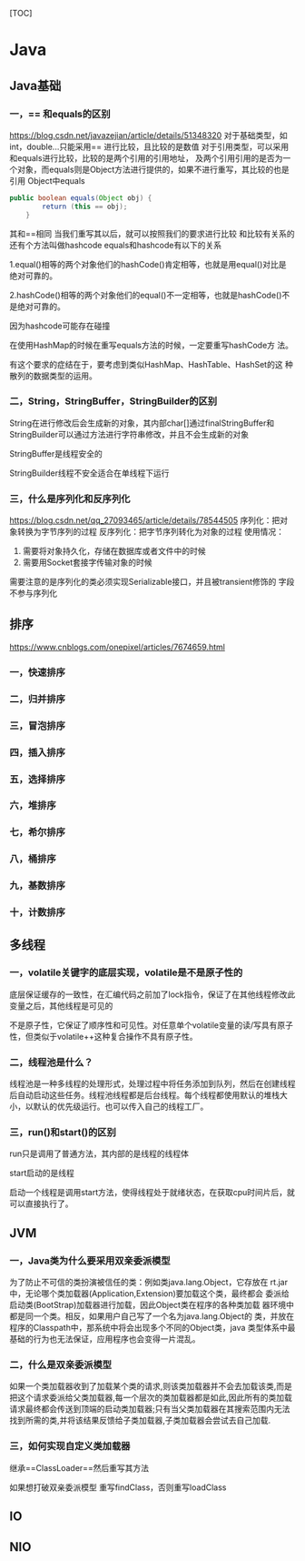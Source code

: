 [TOC]

# Java

## Java基础

### 一，== 和equals的区别

https://blog.csdn.net/javazejian/article/details/51348320
对于基础类型，如int，double...只能采用== 进行比较，且比较的是数值
对于引用类型，可以采用和equals进行比较，比较的是两个引用的引用地址， 及两个引用引用的是否为一个对象，而equals则是Object方法进行提供的，如果不进行重写，其比较的也是引用
Object中equals

```java
public boolean equals(Object obj) {
        return (this == obj);
    }
```

其和==相同
当我们重写其以后，就可以按照我们的要求进行比较
和比较有关系的还有个方法叫做hashcode
equals和hashcode有以下的关系

1.equal()相等的两个对象他们的hashCode()肯定相等，也就是用equal()对比是 绝对可靠的。

2.hashCode()相等的两个对象他们的equal()不一定相等，也就是hashCode()不 是绝对可靠的。

因为hashcode可能存在碰撞

在使用HashMap的时候在重写equals方法的时候，一定要重写hashCode方 法。

有这个要求的症结在于，要考虑到类似HashMap、HashTable、HashSet的这 种散列的数据类型的运用。

### 二，String，StringBuffer，StringBuilder的区别

String在进行修改后会生成新的对象，其内部char[]通过finalStringBuffer和StringBuilder可以通过方法进行字符串修改，并且不会生成新的对象

StringBuffer是线程安全的

StringBuilder线程不安全适合在单线程下运行

### 三，什么是序列化和反序列化

https://blog.csdn.net/qq_27093465/article/details/78544505
序列化：把对象转换为字节序列的过程
反序列化：把字节序列转化为对象的过程
使用情况：

1. 需要将对象持久化，存储在数据库或者文件中的时候
2. 需要用Socket套接字传输对象的时候

需要注意的是序列化的类必须实现Serializable接口，并且被transient修饰的 字段不参与序列化

## 排序

https://www.cnblogs.com/onepixel/articles/7674659.html

### 一，快速排序

### 二，归并排序

### 三，冒泡排序

### 四，插入排序

### 五，选择排序

### 六，堆排序

### 七，希尔排序

### 八，桶排序

### 九，基数排序

### 十，计数排序

## 多线程

### 一，volatile关键字的底层实现，volatile是不是原子性的

底层保证缓存的一致性，在汇编代码之前加了lock指令，保证了在其他线程修改此变量之后，其他线程是可见的

不是原子性，它保证了顺序性和可见性。对任意单个volatile变量的读/写具有原子性，但类似于volatile++这种复合操作不具有原子性。

### 二，线程池是什么？

线程池是一种多线程的处理形式，处理过程中将任务添加到队列，然后在创建线程后自动启动这些任务。线程池线程都是后台线程。每个线程都使用默认的堆栈大小，以默认的优先级运行。也可以传入自己的线程工厂。

### 三，run()和start()的区别

run只是调用了普通方法，其内部的是线程的线程体

start启动的是线程

启动一个线程是调用start方法，使得线程处于就绪状态，在获取cpu时间片后，就可以直接执行了。

## JVM

### 一，Java类为什么要采用双亲委派模型 

为了防止不可信的类扮演被信任的类：例如类java.lang.Object，它存放在 rt.jar中，无论哪个类加载器(Application,Extension)要加载这个类，最终都会 委派给启动类(BootStrap)加载器进行加载，因此Object类在程序的各种类加载 器环境中都是同一个类。相反，如果用户自己写了一个名为java.lang.Object的 类，并放在程序的Classpath中，那系统中将会出现多个不同的Object类，java 类型体系中最基础的行为也无法保证，应用程序也会变得一片混乱。

### 二，什么是双亲委派模型

如果一个类加载器收到了加载某个类的请求,则该类加载器并不会去加载该类,而是把这个请求委派给父类加载器,每一个层次的类加载器都是如此,因此所有的类加载请求最终都会传送到顶端的启动类加载器;只有当父类加载器在其搜索范围内无法找到所需的类,并将该结果反馈给子类加载器,子类加载器会尝试去自己加载.

### 三，如何实现自定义类加载器

继承==ClassLoader==然后重写其方法

如果想打破双亲委派模型 重写findClass，否则重写loadClass

## IO

## NIO





### 	